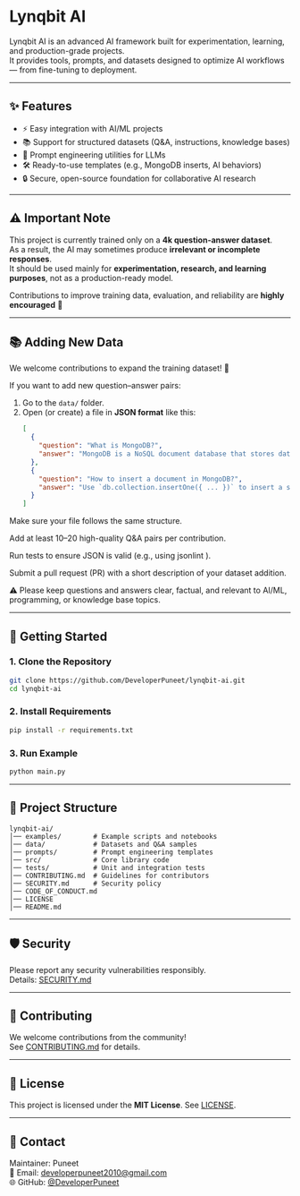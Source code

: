 # Lynqbit AI

Lynqbit AI is an advanced AI framework built for experimentation, learning, and production-grade projects.  
It provides tools, prompts, and datasets designed to optimize AI workflows — from fine-tuning to deployment.

---

## ✨ Features
- ⚡ Easy integration with AI/ML projects  
- 📚 Support for structured datasets (Q&A, instructions, knowledge bases)  
- 🧠 Prompt engineering utilities for LLMs  
- 🛠️ Ready-to-use templates (e.g., MongoDB inserts, AI behaviors)  
- 🔒 Secure, open-source foundation for collaborative AI research  

---

## ⚠️ Important Note
This project is currently trained only on a **4k question-answer dataset**.  
As a result, the AI may sometimes produce **irrelevant or incomplete responses**.  
It should be used mainly for **experimentation, research, and learning purposes**, not as a production-ready model.  

Contributions to improve training data, evaluation, and reliability are **highly encouraged** 🚀

---

## 📚 Adding New Data

We welcome contributions to expand the training dataset! 🎉  

If you want to add new question–answer pairs:  

1. Go to the `data/` folder.  
2. Open (or create) a file in **JSON format** like this:  
   ```json
   [
     {
       "question": "What is MongoDB?",
       "answer": "MongoDB is a NoSQL document database that stores data in flexible JSON-like documents."
     },
     {
       "question": "How to insert a document in MongoDB?",
       "answer": "Use `db.collection.insertOne({ ... })` to insert a single document."
     }
   ]
   ```
Make sure your file follows the same structure.

Add at least 10–20 high-quality Q&A pairs per contribution.

Run tests to ensure JSON is valid (e.g., using jsonlint
).

Submit a pull request (PR) with a short description of your dataset addition.

⚠️ Please keep questions and answers clear, factual, and relevant to AI/ML, programming, or knowledge base topics.

---

## 🚀 Getting Started

### 1. Clone the Repository
```bash
git clone https://github.com/DeveloperPuneet/lynqbit-ai.git
cd lynqbit-ai
```

### 2. Install Requirements
```bash
pip install -r requirements.txt
```

### 3. Run Example
```bash
python main.py
```

---

## 📂 Project Structure
```
lynqbit-ai/
│── examples/        # Example scripts and notebooks
│── data/            # Datasets and Q&A samples
│── prompts/         # Prompt engineering templates
│── src/             # Core library code
│── tests/           # Unit and integration tests
│── CONTRIBUTING.md  # Guidelines for contributors
│── SECURITY.md      # Security policy
│── CODE_OF_CONDUCT.md
│── LICENSE
│── README.md
```

---

## 🛡️ Security
Please report any security vulnerabilities responsibly.  
Details: [SECURITY.md](./SECURITY.md)

---

## 🤝 Contributing
We welcome contributions from the community!  
See [CONTRIBUTING.md](./CONTRIBUTING.md) for details.

---

## 📜 License
This project is licensed under the **MIT License**. See [LICENSE](./LICENSE).

---

## 📧 Contact
Maintainer: Puneet  
📩 Email: developerpuneet2010@gmail.com  
🌐 GitHub: [@DeveloperPuneet](https://github.com/DeveloperPuneet)
